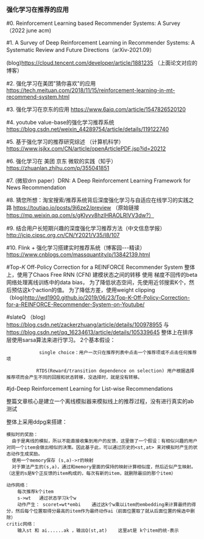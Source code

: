 ### 强化学习在推荐的应用

#0. Reinforcement Learning based Recommender Systems: A Survey （2022 june acm)

#1. A Survey of Deep Reinforcement Learning in Recommender Systems: A Systematic Review and Future Directions（arXiv-2021.09）
  
 (blog)https://cloud.tencent.com/developer/article/1881235   （上面论文对应的博客）
 
 
#2. 强化学习在美团"猜你喜欢"的应用 https://tech.meituan.com/2018/11/15/reinforcement-learning-in-mt-recommend-system.html

#3. 强化学习在京东的应用 https://www.6aiq.com/article/1547826520120

#4. youtube value-base的强化学习推荐系统 https://blog.csdn.net/weixin_44289754/article/details/119122740

#5. 基于强化学习的推荐研究综述 （计算机科学）https://www.jsjkx.com/CN/article/openArticlePDF.jsp?id=20212

#6. 强化学习在 美团 京东 微软的实践（知乎） https://zhuanlan.zhihu.com/p/355041851

#7. (微软drn paper）DRN: A Deep Reinforcement Learning Framework for News Recommendation

#8. 猜您所想：淘宝搜索/推荐系统背后深度强化学习与自适应在线学习的实践之路 https://toutiao.io/posts/9j6ze2/preview （原始链接 https://mp.weixin.qq.com/s/gKlyvv8hzlHRAOLRlVV3dw?）

#9. 结合用户长短期兴趣的深度强化学习推荐方法（中文信息学报）  http://jcip.cipsc.org.cn/CN/Y2021/V35/I8/107

#10. Flink + 强化学习搭建实时推荐系统（博客园---精读）  https://www.cnblogs.com/massquantity/p/13842139.html

#Top-𝐾 Off-Policy Correction for a REINFORCE Recommender System
  整体上，使用了Chaos Free RNN (CFN) 建模状态之间的转移
  使用 梯度不回传的beta网络处理离线训练中的data bias，
  为了降低状态空间，先使用近邻搜索K个，然后预估这k个action的值。
  为了降低方差，使用weight clipping
  （blog)http://wd1900.github.io/2019/06/23/Top-K-Off-Policy-Correction-for-a-REINFORCE-Recommender-System-on-Youtube/
  
 #slateQ （blog) https://blog.csdn.net/zackerzhuang/article/details/100978955   与 https://blog.csdn.net/qq_16234613/article/details/105339645
    整体上在排序层使用sarsa算法来进行学习。
    2个基本假设：
              
                single choice：用户一次只在推荐列表中点击一个推荐项或不点击任何推荐项
               
               RTDS(Reward/transition dependence on selection) 用户根据选择推荐项而会产生不同的回报和状态转移，没选择时，就是没有转移。
    
 #jd-Deep Reinforcement Learning for List-wise Recommendations
 
 整篇文章核心是建立一个离线模拟器来模拟线上的推荐过程，没有进行真实的ab测试
 
 整体上采用ddpg来搭建：
    
    模拟时的奖励：
      由于是离线的模拟，所以不能直接收集到用户的反馈，这里做了一个假设：有相似兴趣的用户对同一个item会做出相似的决策。因此基于此，可以通过历史的<st,at> 来对模拟时产生的状态动作生成奖励。
      使用一个memory保存 (s,a)->r的映射
      对于算法产生的(s,a)，通过和memory里面的保持的映射计算相似度，然后近似产生映射。（这里的s是N个正反馈的item构成的，每次有新的item，就删除最旧的那个item）
    
    动作网络： 
        每次推荐k个item
        s->wt   通过状态学习k个w
        动作产生： scoret=wt*embi    通过这k个w乘以item的embedding来计算最终的得分，然后每个位置取得分最高的item作为最终动作ai（前面位置取了就从后面位置的候选中删除）
    critic网络：
        输入st 和 ai......ak ，输出Q(st,at)    这里at是 k个item的统-表示
        
        
    
 

